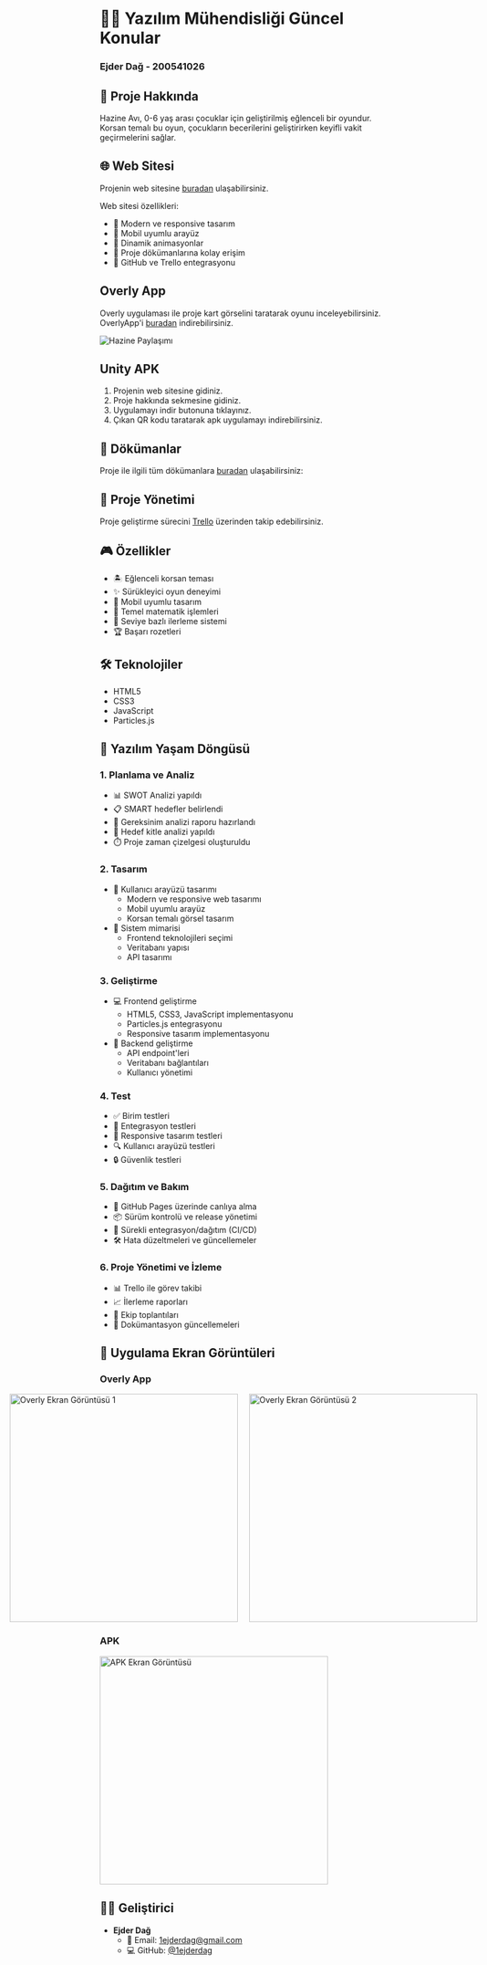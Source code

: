 # 🏴‍☠️ Yazılım Mühendisliği Güncel Konular
### Ejder Dağ - 200541026

## 📖 Proje Hakkında

Hazine Avı, 0-6 yaş arası çocuklar için geliştirilmiş eğlenceli bir oyundur. Korsan temalı bu oyun, çocukların becerilerini geliştirirken keyifli vakit geçirmelerini sağlar.

## 🌐 Web Sitesi

Projenin web sitesine [buradan](https://1ejderdag.github.io/index.html) ulaşabilirsiniz.

Web sitesi özellikleri:
- 🎨 Modern ve responsive tasarım
- 📱 Mobil uyumlu arayüz
- 🔄 Dinamik animasyonlar
- 📂 Proje dökümanlarına kolay erişim
- 🔗 GitHub ve Trello entegrasyonu

## Overly App
Overly uygulaması ile proje kart görselini taratarak oyunu inceleyebilirsiniz. 
OverlyApp'i [buradan](https://play.google.com/store/apps/details?id=com.Overly.Cloud) indirebilirsiniz.

![Hazine Paylaşımı](images/hazine-paylasimi.jpg)

## Unity APK
1. Projenin web sitesine gidiniz. 
2. Proje hakkında sekmesine gidiniz.
3. Uygulamayı indir butonuna tıklayınız.
4. Çıkan QR kodu taratarak apk uygulamayı indirebilirsiniz.


## 📄 Dökümanlar

Proje ile ilgili tüm dökümanlara [buradan](https://github.com/1ejderdag/YMGK/tree/main/docs) ulaşabilirsiniz:

## 📝 Proje Yönetimi

Proje geliştirme sürecini [Trello](https://trello.com/b/2hH7F0F6/ymgk) üzerinden takip edebilirsiniz.


## 🎮 Özellikler

- 🏝️ Eğlenceli korsan teması
- ✨ Sürükleyici oyun deneyimi
- 📱 Mobil uyumlu tasarım
- 🧮 Temel matematik işlemleri
- 🎯 Seviye bazlı ilerleme sistemi
- 🏆 Başarı rozetleri

## 🛠️ Teknolojiler

- HTML5
- CSS3
- JavaScript
- Particles.js


## 📅 Yazılım Yaşam Döngüsü

### 1. Planlama ve Analiz
- 📊 SWOT Analizi yapıldı
- 📋 SMART hedefler belirlendi
- 📑 Gereksinim analizi raporu hazırlandı
- 👥 Hedef kitle analizi yapıldı
- ⏱️ Proje zaman çizelgesi oluşturuldu

### 2. Tasarım
- 🎨 Kullanıcı arayüzü tasarımı
  - Modern ve responsive web tasarımı
  - Mobil uyumlu arayüz
  - Korsan temalı görsel tasarım
- 📐 Sistem mimarisi
  - Frontend teknolojileri seçimi
  - Veritabanı yapısı
  - API tasarımı

### 3. Geliştirme
- 💻 Frontend geliştirme
  - HTML5, CSS3, JavaScript implementasyonu
  - Particles.js entegrasyonu
  - Responsive tasarım implementasyonu
- 🔧 Backend geliştirme
  - API endpoint'leri
  - Veritabanı bağlantıları
  - Kullanıcı yönetimi

### 4. Test
- ✅ Birim testleri
- 🔄 Entegrasyon testleri
- 📱 Responsive tasarım testleri
- 🔍 Kullanıcı arayüzü testleri
- 🔒 Güvenlik testleri

### 5. Dağıtım ve Bakım
- 🚀 GitHub Pages üzerinde canlıya alma
- 📦 Sürüm kontrolü ve release yönetimi
- 🔄 Sürekli entegrasyon/dağıtım (CI/CD)
- 🛠️ Hata düzeltmeleri ve güncellemeler

### 6. Proje Yönetimi ve İzleme
- 📊 Trello ile görev takibi
- 📈 İlerleme raporları
- 👥 Ekip toplantıları
- 📝 Dokümantasyon güncellemeleri

## 📱 Uygulama Ekran Görüntüleri
### Overly App

<div style="display: flex; justify-content: center; gap: 20px;">
    <img src="images/overly-1.jpg" alt="Overly Ekran Görüntüsü 1" width="400"/>
    <img src="images/overly-2.jpg" alt="Overly Ekran Görüntüsü 2" width="400"/>
</div>

### APK

<img src="images/apk-screenshot.jpg" alt="APK Ekran Görüntüsü" width="400"/>

## 👨‍💻 Geliştirici

- **Ejder Dağ**
  - 📧 Email: 1ejderdag@gmail.com
  - 💻 GitHub: [@1ejderdag](https://github.com/1ejderdag)
